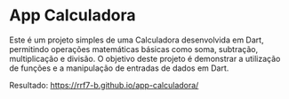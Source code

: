 # App Calculadora
Este é um projeto simples de uma Calculadora desenvolvida em Dart, permitindo operações matemáticas básicas como soma, subtração, multiplicação e divisão. O objetivo deste projeto é demonstrar a utilização de funções e a manipulação de entradas de dados em Dart.


Resultado:
https://rrf7-b.github.io/app-calculadora/
